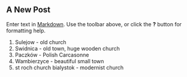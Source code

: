 ## A New Post

Enter text in [Markdown](http://daringfireball.net/projects/markdown/). Use the toolbar above, or click the **?** button for formatting help.

1. Sulejow - old church
2. Swidnica - old town, huge wooden church
3. Paczków - Polish Carcasonne
4. Wambierzyce - beautiful small town
5. st roch church bialystok - modernist church
